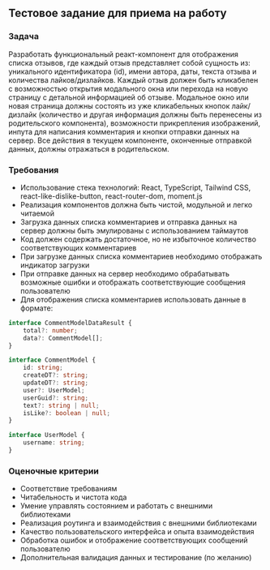 ## Тестовое задание для приема на работу

### Задача
Разработать функциональный реакт-компонент для отображения списка отзывов, где каждый отзыв представляет собой сущность из: уникального идентификатора (id), имени автора, даты, текста отзыва и количества лайков/дизлайков. Каждый отзыв должен быть кликабелен с возможностью открытия модального окна или перехода на новую страницу с детальной информацией об отзыве. Модальное окно или новая страница должны состоять из уже кликабельных кнопок лайк/дизлайк (количество и другая информация должны быть перенесены из родительского компонента), возможности прикрепления изображений, инпута для написания комментария и кнопки отправки данных на сервер. Все действия в текущем компоненте, оконченные отправкой данных, должны отражаться в родительском.

### Требования
- Использование стека технологий: React, TypeScript, Tailwind CSS, react-like-dislike-button, react-router-dom, moment.js
- Реализация компонентов должна быть чистой, модульной и легко читаемой
- Загрузка данных списка комментариев и отправка данных на сервер должны быть эмулированы с использованием таймаутов
- Код должен содержать достаточное, но не избыточное количество соответствующих комментариев
- При загрузке данных списка комментариев необходимо отображать индикатор загрузки
- При отправке данных на сервер необходимо обрабатывать возможные ошибки и отображать соответствующие сообщения пользователю
- Для отображения списка комментариев использовать данные в формате:

```typescript
interface CommentModelDataResult {
    total?: number;
    data?: CommentModel[];
}

interface CommentModel {
    id: string;
    createDT?: string;
    updateDT?: string;
    user?: UserModel;
    userGuid?: string;
    text?: string | null;
    isLike?: boolean | null;
}

interface UserModel {
    username: string;
}
```

### Оценочные критерии
- Соответствие требованиям
- Читабельность и чистота кода
- Умение управлять состоянием и работать с внешними библиотеками
- Реализация роутинга и взаимодействия с внешними библиотеками
- Качество пользовательского интерфейса и опыта взаимодействия
- Обработка ошибок и отображение соответствующих сообщений пользователю
- Дополнительная валидация данных и тестирование (по желанию)

